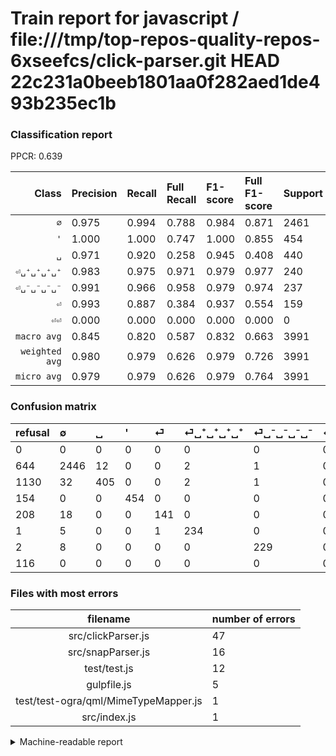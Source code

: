 # Train report for javascript / file:///tmp/top-repos-quality-repos-6xseefcs/click-parser.git HEAD 22c231a0beeb1801aa0f282aed1de493b235ec1b

### Classification report

PPCR: 0.639

| Class | Precision | Recall | Full Recall | F1-score | Full F1-score | Support | Full Support | PPCR |
|------:|:----------|:-------|:------------|:---------|:---------|:--------|:-------------|:-----|
| `∅` | 0.975| 0.994| 0.788| 0.984| 0.871| 2461| 3105| 0.793 |
| `'` | 1.000| 1.000| 0.747| 1.000| 0.855| 454| 608| 0.747 |
| `␣` | 0.971| 0.920| 0.258| 0.945| 0.408| 440| 1570| 0.280 |
| `⏎␣⁺␣⁺␣⁺␣⁺` | 0.983| 0.975| 0.971| 0.979| 0.977| 240| 241| 0.996 |
| `⏎␣⁻␣⁻␣⁻␣⁻` | 0.991| 0.966| 0.958| 0.979| 0.974| 237| 239| 0.992 |
| `⏎` | 0.993| 0.887| 0.384| 0.937| 0.554| 159| 367| 0.433 |
| `⏎⏎` | 0.000| 0.000| 0.000| 0.000| 0.000| 0| 116| 0.000 |
| `macro avg` | 0.845| 0.820| 0.587| 0.832| 0.663| 3991| 6246| 0.639 |
| `weighted avg` | 0.980| 0.979| 0.626| 0.979| 0.726| 3991| 6246| 0.639 |
| `micro avg` | 0.979| 0.979| 0.626| 0.979| 0.764| 3991| 6246| 0.639 |

### Confusion matrix

|refusal|  ∅| ␣| '| ⏎| ⏎␣⁺␣⁺␣⁺␣⁺| ⏎␣⁻␣⁻␣⁻␣⁻| ⏎⏎| 
|:---|:---|:---|:---|:---|:---|:---|:---|
|0 |0 |0 |0 |0 |0 |0 |0 |
|644 |2446 |12 |0 |0 |2 |1 |0 |
|1130 |32 |405 |0 |0 |2 |1 |0 |
|154 |0 |0 |454 |0 |0 |0 |0 |
|208 |18 |0 |0 |141 |0 |0 |0 |
|1 |5 |0 |0 |1 |234 |0 |0 |
|2 |8 |0 |0 |0 |0 |229 |0 |
|116 |0 |0 |0 |0 |0 |0 |0 |

### Files with most errors

| filename | number of errors|
|:----:|:-----|
| src/clickParser.js | 47 |
| src/snapParser.js | 16 |
| test/test.js | 12 |
| gulpfile.js | 5 |
| test/test-ogra/qml/MimeTypeMapper.js | 1 |
| src/index.js | 1 |

<details>
    <summary>Machine-readable report</summary>
```json
{
  "cl_report": {"\u0027": {"f1-score": 1.0, "precision": 1.0, "recall": 1.0, "support": 454}, "macro avg": {"f1-score": 0.8320074877452608, "precision": 0.8448009187562908, "recall": 0.8203423772462369, "support": 3991}, "micro avg": {"f1-score": 0.9794537709847156, "precision": 0.9794537709847156, "recall": 0.9794537709847156, "support": 3991}, "weighted avg": {"f1-score": 0.9792343782498099, "precision": 0.9795384892882487, "recall": 0.9794537709847156, "support": 3991}, "\u2205": {"f1-score": 0.9843058350100604, "precision": 0.9748903945795138, "recall": 0.9939049167005283, "support": 2461}, "\u23ce": {"f1-score": 0.9368770764119602, "precision": 0.9929577464788732, "recall": 0.8867924528301887, "support": 159}, "\u23ce\u23ce": {"f1-score": 0.0, "precision": 0.0, "recall": 0.0, "support": 0}, "\u23ce\u2423\u207a\u2423\u207a\u2423\u207a\u2423\u207a": {"f1-score": 0.9790794979079498, "precision": 0.9831932773109243, "recall": 0.975, "support": 240}, "\u23ce\u2423\u207b\u2423\u207b\u2423\u207b\u2423\u207b": {"f1-score": 0.9786324786324785, "precision": 0.9913419913419913, "recall": 0.9662447257383966, "support": 237}, "\u2423": {"f1-score": 0.9451575262543757, "precision": 0.9712230215827338, "recall": 0.9204545454545454, "support": 440}},
  "cl_report_full": {"\u0027": {"f1-score": 0.8549905838041432, "precision": 1.0, "recall": 0.7467105263157895, "support": 608}, "macro avg": {"f1-score": 0.6627949048334664, "precision": 0.8448009187562908, "recall": 0.5865347889174218, "support": 6246}, "micro avg": {"f1-score": 0.7637003028230928, "precision": 0.9794537709847156, "recall": 0.6258405379442843, "support": 6246}, "weighted avg": {"f1-score": 0.7264186612594353, "precision": 0.9603187044147771, "recall": 0.6258405379442843, "support": 6246}, "\u2205": {"f1-score": 0.8713929462059137, "precision": 0.9748903945795138, "recall": 0.7877616747181965, "support": 3105}, "\u23ce": {"f1-score": 0.5540275049115914, "precision": 0.9929577464788732, "recall": 0.38419618528610355, "support": 367}, "\u23ce\u23ce": {"f1-score": 0.0, "precision": 0.0, "recall": 0.0, "support": 116}, "\u23ce\u2423\u207a\u2423\u207a\u2423\u207a\u2423\u207a": {"f1-score": 0.9770354906054279, "precision": 0.9831932773109243, "recall": 0.970954356846473, "support": 241}, "\u23ce\u2423\u207b\u2423\u207b\u2423\u207b\u2423\u207b": {"f1-score": 0.9744680851063829, "precision": 0.9913419913419913, "recall": 0.9581589958158996, "support": 239}, "\u2423": {"f1-score": 0.4076497232008052, "precision": 0.9712230215827338, "recall": 0.25796178343949044, "support": 1570}},
  "ppcr": 0.6389689401216778
}
```
</details>

